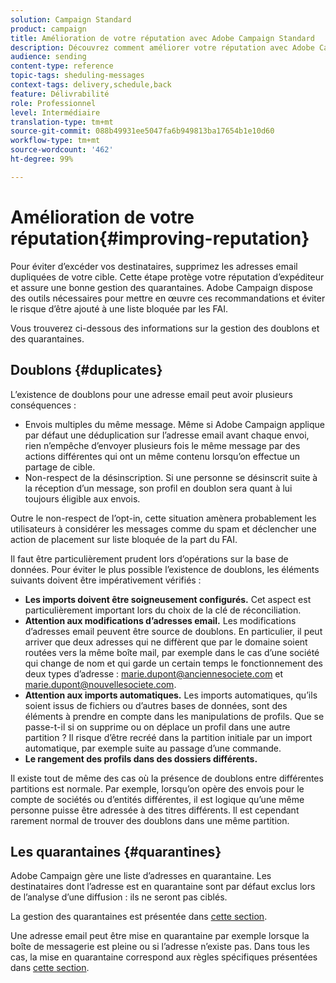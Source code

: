 ```yaml
---
solution: Campaign Standard
product: campaign
title: Amélioration de votre réputation avec Adobe Campaign Standard
description: Découvrez comment améliorer votre réputation avec Adobe Campaign Standard en gérant les adresses email en double et les mises en quarantaine.
audience: sending
content-type: reference
topic-tags: sheduling-messages
context-tags: delivery,schedule,back
feature: Délivrabilité
role: Professionnel
level: Intermédiaire
translation-type: tm+mt
source-git-commit: 088b49931ee5047fa6b949813ba17654b1e10d60
workflow-type: tm+mt
source-wordcount: '462'
ht-degree: 99%

---
```



# Amélioration de votre réputation{#improving-reputation}

Pour éviter d’excéder vos destinataires, supprimez les adresses email dupliquées de votre cible. Cette étape protège votre réputation d’expéditeur et assure une bonne gestion des quarantaines. Adobe Campaign dispose des outils nécessaires pour mettre en œuvre ces recommandations et éviter le risque d’être ajouté à une liste bloquée par les FAI.

Vous trouverez ci-dessous des informations sur la gestion des doublons et des quarantaines.

## Doublons {#duplicates}

L’existence de doublons pour une adresse email peut avoir plusieurs conséquences :
* Envois multiples du même message. Même si Adobe Campaign applique par défaut une déduplication sur l’adresse email avant chaque envoi, rien n’empêche d’envoyer plusieurs fois le même message par des actions différentes qui ont un même contenu lorsqu’on effectue un partage de cible.
* Non-respect de la désinscription. Si une personne se désinscrit suite à la réception d’un message, son profil en doublon sera quant à lui toujours éligible aux envois.

Outre le non-respect de l’opt-in, cette situation amènera probablement les utilisateurs à considérer les messages comme du spam et déclencher une action de placement sur liste bloquée de la part du FAI.

Il faut être particulièrement prudent lors d’opérations sur la base de données. Pour éviter le plus possible l’existence de doublons, les éléments suivants doivent être impérativement vérifiés :
* **Les imports doivent être soigneusement configurés.** Cet aspect est particulièrement important lors du choix de la clé de réconciliation.
* **Attention aux modifications d’adresses email.** Les modifications d’adresses email peuvent être source de doublons. En particulier, il peut arriver que deux adresses qui ne diffèrent que par le domaine soient routées vers la même boîte mail, par exemple dans le cas d’une société qui change de nom et qui garde un certain temps le fonctionnement des deux types d’adresse : marie.dupont@anciennesociete.com et marie.dupont@nouvellesociete.com.
* **Attention aux imports automatiques.** Les imports automatiques, qu’ils soient issus de fichiers ou d’autres bases de données, sont des éléments à prendre en compte dans les manipulations de profils. Que se passe-t-il si on supprime ou on déplace un profil dans une autre partition ? Il risque d’être recréé dans la partition initiale par un import automatique, par exemple suite au passage d’une commande.
* **Le rangement des profils dans des dossiers différents.**

Il existe tout de même des cas où la présence de doublons entre différentes partitions est normale. Par exemple, lorsqu’on opère des envois pour le compte de sociétés ou d’entités différentes, il est logique qu’une même personne puisse être adressée à des titres différents. Il est cependant rarement normal de trouver des doublons dans une même partition.

## Les quarantaines {#quarantines}

Adobe Campaign gère une liste d’adresses en quarantaine. Les destinataires dont l’adresse est en quarantaine sont par défaut exclus lors de l’analyse d’une diffusion : ils ne seront pas ciblés.

La gestion des quarantaines est présentée dans [cette section](../../sending/using/understanding-quarantine-management.md).

Une adresse email peut être mise en quarantaine par exemple lorsque la boîte de messagerie est pleine ou si l’adresse n’existe pas. Dans tous les cas, la mise en quarantaine correspond aux règles spécifiques présentées dans [cette section](../../sending/using/understanding-quarantine-management.md#conditions-for-sending-an-address-to-quarantine).
